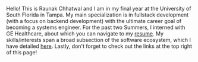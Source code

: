 Hello! This is Raunak Chhatwal and I am in my final year at the University of South Florida in Tampa. My main specialization is in fullstack development (with a focus on backend development) with the ultimate career goal of becoming a systems engineer. For the past two Summers, I interned with GE Healthcare, about which you can navigate to my [resume](/resume). My skills/interests span a broad subsection of the software ecosystem, which I have detailed [here](/interests). Lastly, don't forget to check out the links at the top right of this page!